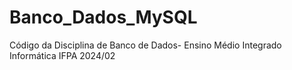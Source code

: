 # Banco_Dados_MySQL
Código da Disciplina de Banco de Dados- Ensino Médio Integrado Informática IFPA 2024/02
